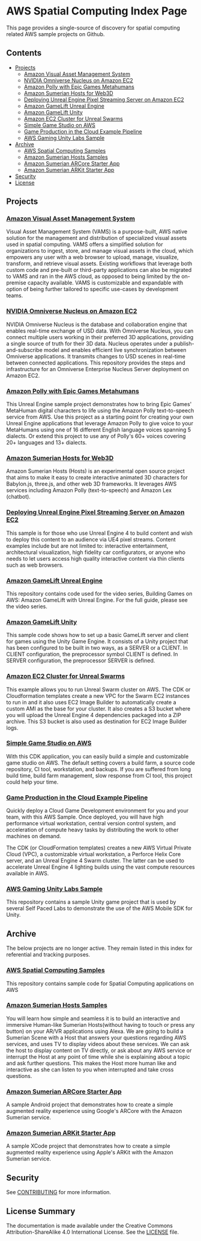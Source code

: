# AWS Spatial Computing Index Page

This page provides a single-source of discovery for spatial computing related AWS sample projects on Github.

## Contents
- [Projects](#projects)
    - [Amazon Visual Asset Management System](#amazon-visual-asset-management-system)
    - [NVIDIA Omniverse Nucleus on Amazon EC2](#nvidia-omniverse-nucleus-on-amazon-ec2)
    - [Amazon Polly with Epic Games Metahumans](#amazon-polly-with-epic-games-metahumans)
    - [Amazon Sumerian Hosts for Web3D](#amazon-sumerian-hosts-for-web3d)
    - [Deploying Unreal Engine Pixel Streaming Server on Amazon EC2](#deploying-unreal-engine-pixel-streaming-server-on-amazon-ec2)
    - [Amazon GameLift Unreal Engine](#amazon-gamelift-unreal-engine)
    - [Amazon GameLift Unity](#amazon-gamelift-unity)
    - [Amazon EC2 Cluster for Unreal Swarms](#amazon-ec2-cluster-for-unreal-swarms)
    - [Simple Game Studio on AWS](#amazon-ec2-cluster-for-unreal-swarms)
    - [Game Production in the Cloud Example Pipeline](#game-production-in-the-cloud-example-pipeline)
    - [AWS Gaming Unity Labs Sample](#aws-gaming-unity-labs-sample)
- [Archive](#archive)
    - [AWS Spatial Computing Samples](#aws-spatial-computing-samples)
    - [Amazon Sumerian Hosts Samples](#amazon-sumerian-hosts-samples)
    - [Amazon Sumerian ARCore Starter App](#amazon-sumerian-arcore-starter-app)
    - [Amazon Sumerian ARKit Starter App](#amazon-sumerian-arkit-starter-app)
- [Security](#security)
- [License](#license-summary)

## Projects

### [Amazon Visual Asset Management System](https://github.com/awslabs/visual-asset-management-system)

Visual Asset Management System (VAMS) is a purpose-built, AWS native solution for the management and distribution of specialized visual assets used in spatial computing. VAMS offers a simplified solution for organizations to ingest, store, and manage visual assets in the cloud, which empowers any user with a web browser to upload, manage, visualize, transform, and retrieve visual assets. Existing workflows that leverage both custom code and pre-built or third-party applications can also be migrated to VAMS and ran in the AWS cloud, as opposed to being limited by the on-premise capacity available. VAMS is customizable and expandable with option of being further tailored to specific use-cases by development teams.

### [NVIDIA Omniverse Nucleus on Amazon EC2](https://github.com/aws-samples/nvidia-omniverse-nucleus-on-amazon-ec2)

NVIDIA Omniverse Nucleus is the database and collaboration engine that enables real-time exchange of USD data. With Omniverse Nucleus, you can connect multiple users working in their preferred 3D applications, providing a single source of truth for their 3D data. Nucleus operates under a publish-and-subscribe model and enables efficient live synchronization between Omniverse applications. It transmits changes to USD scenes in real-time between connected applications. This repository provides the steps and infrastructure for an Omniverse Enterprise Nucleus Server deployment on Amazon EC2.

### [Amazon Polly with Epic Games Metahumans](https://github.com/aws-samples/amazon-polly-metahumans)

This Unreal Engine sample project demonstrates how to bring Epic Games' MetaHuman digital characters to life using the Amazon Polly text-to-speech service from AWS. Use this project as a starting point for creating your own Unreal Engine applications that leverage Amazon Polly to give voice to your MetaHumans using one of 16 different English language voices spanning 5 dialects. Or extend this project to use any of Polly's 60+ voices covering 20+ languages and 13+ dialects.

### [Amazon Sumerian Hosts for Web3D](https://github.com/aws-samples/amazon-sumerian-hosts)

Amazon Sumerian Hosts (Hosts) is an experimental open source project that aims to make it easy to create interactive animated 3D characters for Babylon.js, three.js, and other web 3D frameworks. It leverages AWS services including Amazon Polly (text-to-speech) and Amazon Lex (chatbot).

### [Deploying Unreal Engine Pixel Streaming Server on Amazon EC2](https://github.com/aws-samples/deploying-unreal-engine-pixel-streaming-server-on-ec2)

This sample is for those who use Unreal Engine 4 to build content and wish to deploy this content to an audience via UE4 pixel streams. Content examples include but are not limited to: interactive entertainment, architectural visualization, high fidelity car configurators, or anyone who needs to let users access high quality interactive content via thin clients such as web browsers.

### [Amazon GameLift Unreal Engine](https://github.com/aws-samples/amazon-gamelift-unreal-engine)

This repository contains code used for the video series, Building Games on AWS: Amazon GameLift with Unreal Engine. For the full guide, please see the video series.

### [Amazon GameLift Unity](https://github.com/aws-samples/amazon-gamelift-unity)

This sample code shows how to set up a basic GameLift server and client for games using the Unity Game Engine. It consists of a Unity project that has been configured to be built in two ways, as a SERVER or a CLIENT. In CLIENT configuration, the preprocessor symbol CLIENT is defined. In SERVER configuration, the preprocessor SERVER is defined. 

### [Amazon EC2 Cluster for Unreal Swarms](https://github.com/aws-samples/ec2-cluster-for-unreal-swarms)

This example allows you to run Unreal Swarm cluster on AWS. The CDK or Cloudformation templates create a new VPC for the Swarm EC2 instances to run in and it also uses EC2 Image Builder to automatically create a custom AMI as the base for your cluster. It also creates a S3 bucket where you will upload the Unreal Engine 4 dependencies packaged into a ZIP archive. This S3 bucket is also used as destination for EC2 Image Builder logs.

### [Simple Game Studio on AWS](https://github.com/aws-samples/simple-game-studio-on-aws)

With this CDK application, you can easily build a simple and customizable game studio on AWS. The default setting covers a build farm, a source code repository, CI tool, workstation, and backups. If you are suffered from long build time, build farm management, slow response from CI tool, this project could help your time.

### [Game Production in the Cloud Example Pipeline](https://github.com/aws-samples/game-production-in-the-cloud-example-pipeline)

Quickly deploy a Cloud Game Development environment for you and your team, with this AWS Sample. Once deployed, you will have high performance virtual workstation, central version control system, and acceleration of compute heavy tasks by distributing the work to other machines on demand. 

The CDK (or CloudFormation templates) creates a new AWS Virtual Private Cloud (VPC), a customizable virtual workstation, a Perforce Helix Core server, and an Unreal Engine 4 Swarm cluster. The latter can be used to accelerate Unreal Engine 4 lighting builds using the vast compute resources available in AWS.

### [AWS Gaming Unity Labs Sample](https://github.com/aws-samples/aws-gaming-unity-labs-sample)

This repository contains a sample Unity game project that is used by several Self Paced Labs to demonstrate the use of the AWS Mobile SDK for Unity.

## Archive
The below projects are no longer active. They remain listed in this index for referential and tracking purposes.

### [AWS Spatial Computing Samples](https://github.com/aws-samples/aws-spatial-computing-samples)

This repository contains sample code for Spatial Computing applications on AWS

### [Amazon Sumerian Hosts Samples](https://github.com/aws-samples/amazon-sumerian-host-samples)

You will learn how simple and seamless it is to build an interactive and immersive Human-like Sumerian Hosts(without having to touch or press any button) on your AR/VR applications using Alexa. We are going to build a Sumerian Scene with a Host that answers your questions regarding AWS services, and uses TV to display videos about these services. We can ask the host to display content on TV directly, or ask about any AWS service or interrupt the Host at any point of time while she is explaining about a topic and ask further questions. This makes the Host more human like and interactive as she can listen to you when interrupted and take cross questions.

### [Amazon Sumerian ARCore Starter App](https://github.com/aws-samples/amazon-sumerian-arcore-starter-app)

A sample Android project that demonstrates how to create a simple augmented reality experience using Google's ARCore with the Amazon Sumerian service.

### [Amazon Sumerian ARKit Starter App](https://github.com/aws-samples/amazon-sumerian-arkit-starter-app)

A sample XCode project that demonstrates how to create a simple augmented reality experience using Apple's ARKit with the Amazon Sumerian service.

## Security

See [CONTRIBUTING](CONTRIBUTING.md#security-issue-notifications) for more information.

## License Summary

The documentation is made available under the Creative Commons Attribution-ShareAlike 4.0 International License. See the [LICENSE](./LICENSE) file.

